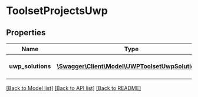 # ToolsetProjectsUwp

## Properties
Name | Type | Description | Notes
------------ | ------------- | ------------- | -------------
**uwp_solutions** | [**\Swagger\Client\Model\UWPToolsetUwpSolutions[]**](UWPToolsetUwpSolutions.md) | The UWP solutions detected | 

[[Back to Model list]](../README.md#documentation-for-models) [[Back to API list]](../README.md#documentation-for-api-endpoints) [[Back to README]](../README.md)


